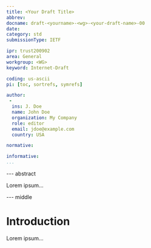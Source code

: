```yaml
---
title: <Your Draft Title>
abbrev:
docname: draft-<yourname>-<wg>-<your-draft-name>-00
date:
category: std
submissionType: IETF

ipr: trust200902
area: General
workgroup: <WG>
keyword: Internet-Draft

coding: us-ascii
pi: [toc, sortrefs, symrefs]

author:
 -
  ins: J. Doe
  name: John Doe
  organization: My Company
  role: editor
  email: jdoe@example.com
  country: USA

normative:

informative:
...
```


--- abstract

Lorem ipsum...

--- middle

# Introduction

Lorem ipsum...
